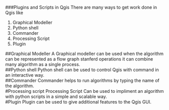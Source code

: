 ###Plugins and Scripts in Qgis
There are many ways to get work done in Qgis like

1. Graphical Modeller  
2. Python shell  
3. Commander  
4. Processing Script  
5. Plugin  

##Graphical Modeller
 A Graphical modeller can be used when the algorithm can be represented as a flow graph stanferd operations it can combine many algorithm as a single process.  
##Python shell
 Python shell can be used to control Qgis with command in an interactive way.  
##Commander
 Commander helps to run algorithms by typing the name of the algorithm.  
#Processing script
 Processing Script Can be used to impliment an algorithm with python scripts in a simple and scalable way.  
#Plugin
 Plugin can be used to give additional features to the Qgis GUI.  
 

